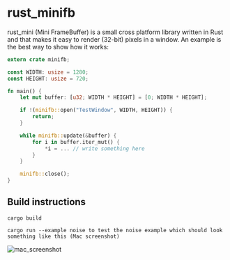 rust_minifb
======

rust_mini (Mini FrameBuffer) is a small cross platform library written in Rust and that makes it easy to render (32-bit) pixels in a window. An example is the best way to show how it works:

```rust
extern crate minifb;

const WIDTH: usize = 1280;
const HEIGHT: usize = 720;

fn main() {
    let mut buffer: [u32; WIDTH * HEIGHT] = [0; WIDTH * HEIGHT];

    if !(minifb::open("TestWindow", WIDTH, HEIGHT)) {
        return;
    }

    while minifb::update(&buffer) {
        for i in buffer.iter_mut() {
            *i = ... // write something here 
        }
    }

    minifb::close();
}
```

Build instructions
------------------

```
cargo build

cargo run --example noise to test the noise example which should look something like this (Mac screenshot)
```

![mac_screenshot](https://dl.dropboxusercontent.com/u/5205843/rust_minifb/noise_screen.png)
